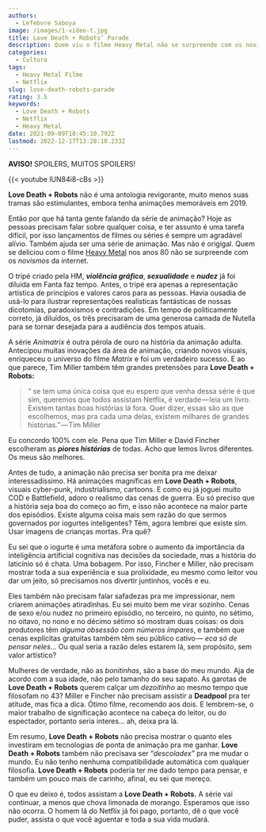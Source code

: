 ```yaml
---
authors:
  - Lefebvre Saboya
image: /images/1-video-t.jpg
title: Love Death + Robots’ Parade
description: Quem viu o filme Heavy Metal não se surpreende com os novismos da Netflix.
categories:
  - Cultura
tags:
  - Heavy Metal Filme
  - Netflix
slug: love-death-robots-parade
rating: 3.5
keywords:
  - Love Death + Robots
  - Netflix
  - Heavy Metal
date: 2021-09-09T18:45:10.792Z
lastmod: 2022-12-17T13:28:10.233Z
---
```

**AVISO!** SPOILERS, MUITOS SPOILERS!

{{< youtube lUN84i8-cBs >}}

**Love Death + Robots** não é uma antologia revigorante, muito menos suas tramas são estimulantes, embora tenha animações memoráveis em 2019.

Então por que há tanta gente falando da série de animação? Hoje as pessoas precisam falar sobre qualquer coisa, e ter assunto é uma tarefa difícil, por isso lançamentos de filmes ou séries é sempre um agradável alívio. Também ajuda ser uma série de animação. Mas não é origigal. Quem se deliciou com o filme [Heavy Metal](https://en.wikipedia.org/wiki/Heavy_Metal_%28film%29) nos anos 80 não se surpreende com os *novismos* da internet.

O tripé criado pela HM, ***violência gráfica***, ***sexualidade*** e ***nudez*** já foi diluída em Fanta faz tempo. Antes, o tripé era apenas a representação artística de princípios e valores caros para as pessoas. Havia ousadia de usá-lo para ilustrar representações realísticas fantásticas de nossas dicotomias, paradoxismos e contradições. Em tempo de politicamente correto, já diluídos, os três precisaram de uma generosa camada de Nutella para se tornar desejada para a audiência dos tempos atuais.

A série *Animatrix* é outra pérola de ouro na história da animação adulta. Antecipou muitas inovações da área de animação, criando novos visuais, enriqueceu o universo do filme *Matrix* e foi um verdadeiro sucesso. E ao que parece, Tim Miller também têm grandes pretensões para **Love Death + Robots:**

> “ se tem uma única coisa que eu espero que venha dessa série é que sim, queremos que todos assistam Netflix, é verdade — leia um livro. Existem tantas boas histórias lá fora. Quer dizer, essas são as que escolhemos, mas pra cada uma delas, existem milhares de grandes histórias.” — Tim Miller

Eu concordo 100% com ele. Pena que Tim Miller e David Fincher escolheram as ***piores histórias*** de todas. Acho que lemos livros diferentes. Os meus são melhores.

Antes de tudo, a animação não precisa ser bonita pra me deixar interessadíssimo. Há animações magníficas em **Love Death + Robots**, visuais cyber-punk, industrialismo, cartoons. E como eu já joguei muito COD e Battlefield, adoro o realismo das cenas de guerra. Eu só preciso que a história seja boa do começo ao fim, e isso não acontece na maior parte dos episódios. Existe alguma coisa mais sem razão do que sermos governados por iogurtes inteligentes? Têm, agora lembrei que existe sim. Usar imagens de crianças mortas. Pra quê?

Eu sei que o iogurte é uma metáfora sobre o aumento da importância da inteligência artificial cognitiva nas decisões da sociedade, mas a história do laticínio só é chata. Uma bobagem. Por isso, Fincher e Miller, não precisam mostrar toda a sua experiência e sua prolixidade, eu mesmo como leitor vou dar um jeito, só precisamos nos divertir juntinhos, vocês e eu.

Eles também não precisam falar safadezas pra me impressionar, nem criarem animações atiradinhas. Eu sei muito bem me virar sozinho. Cenas de sexo e/ou nudez no primeiro episódio, no terceiro, no quinto, no sétimo, no oitavo, no nono e no décimo sétimo só mostram duas coisas: os dois produtores têm *alguma obsessão com números ímpares*, e também que cenas explícitas gratuitas também têm seu público cativo — *eca só de pensar neles*… Ou qual seria a razão deles estarem lá, sem propósito, sem valor artístico?

Mulheres de verdade, não as *bonitinhas*, são a base do meu mundo. Aja de acordo com a sua idade, não pelo tamanho do seu sapato. As garotas de **Love Death + Robots** querem calçar um *dezoitinho* ao mesmo tempo que filosofam no 43? Miller e Fincher não precisam assistir a **Deadpool** pra ter atitude, mas fica a dica. Ótimo filme, recomendo aos dois. E lembrem-se, o maior trabalho de significação acontece na cabeça do leitor, ou do espectador, portanto seria interes… ah, deixa pra lá.

Em resumo, **Love Death + Robots** não precisa mostrar o quanto eles investiram em tecnologias de ponta de animação pra me ganhar. **Love Death + Robots** também não precisava ser “*descoladex”* pra me mudar o mundo. Eu não tenho nenhuma compatibilidade automática com qualquer filosofia. **Love Death + Robots** poderia ter me dado tempo para pensar, e também um pouco mais de carinho, afinal, eu sei que mereço.

O que eu deixo é, todos assistam a **Love Death + Robots.** A série vai continuar, a menos que chova limonada de morango. Esperamos que isso não ocorra. O homem lá do Netflix já foi pago, portanto, dê o que você puder, assista o que você aguentar e toda a sua vida mudará.


